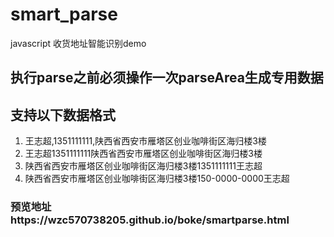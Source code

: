 # smart_parse
javascript 收货地址智能识别demo
## 执行parse之前必须操作一次parseArea生成专用数据
## 支持以下数据格式

1. 王志超,1351111111,陕西省西安市雁塔区创业咖啡街区海归楼3楼
2. 王志超1351111111陕西省西安市雁塔区创业咖啡街区海归楼3楼
3. 陕西省西安市雁塔区创业咖啡街区海归楼3楼1351111111王志超
4. 陕西省西安市雁塔区创业咖啡街区海归楼3楼150-0000-0000王志超

### 预览地址https://wzc570738205.github.io/boke/smartparse.html
